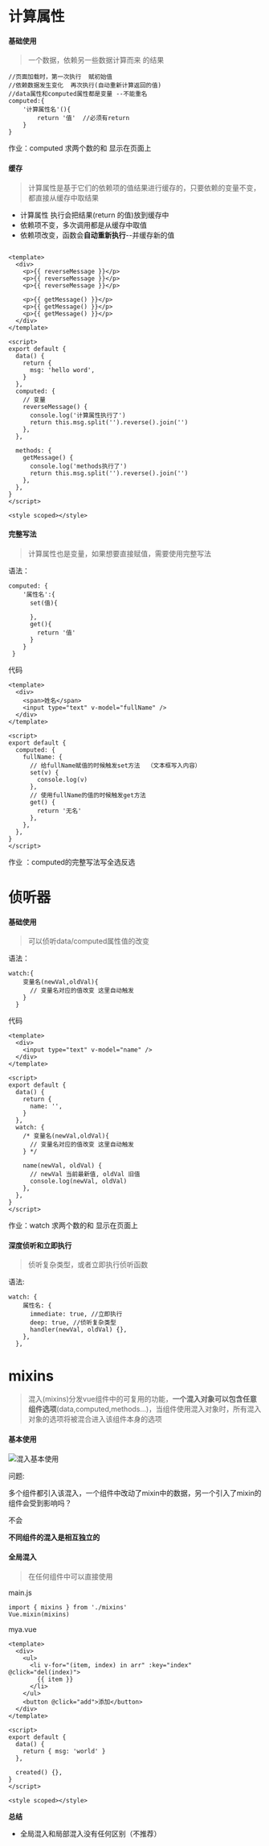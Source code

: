 # 计算属性

#### 基础使用

> 一个数据，依赖另一些数据计算而来 的结果

```
//页面加载时，第一次执行  赋初始值
//依赖数据发生变化  再次执行(自动重新计算返回的值)
//data属性和computed属性都是变量 --不能重名
computed:{
    '计算属性名'(){
        return '值'  //必须有return
    }
}
```

作业：computed 求两个数的和 显示在页面上

#### 缓存

> 计算属性是基于它们的依赖项的值结果进行缓存的，只要依赖的变量不变，都直接从缓存中取结果

- 计算属性 执行会把结果(return 的值)放到缓存中
- 依赖项不变，多次调用都是从缓存中取值
- 依赖项改变，函数会**自动重新执行**--并缓存新的值

```

<template>
  <div>
    <p>{{ reverseMessage }}</p>
    <p>{{ reverseMessage }}</p>
    <p>{{ reverseMessage }}</p>

    <p>{{ getMessage() }}</p>
    <p>{{ getMessage() }}</p>
    <p>{{ getMessage() }}</p>
  </div>
</template>

<script>
export default {
  data() {
    return {
      msg: 'hello word',
    }
  },
  computed: {
    // 变量
    reverseMessage() {
      console.log('计算属性执行了')
      return this.msg.split('').reverse().join('')
    },
  },

  methods: {
    getMessage() {
      console.log('methods执行了')
      return this.msg.split('').reverse().join('')
    },
  },
}
</script>

<style scoped></style>

```

#### 完整写法

> 计算属性也是变量，如果想要直接赋值，需要使用完整写法

语法：

```
computed: {
    '属性名':{
      set(值){

      },
      get(){
        return '值'
      }
    }
 }
```

代码

```
<template>
  <div>
    <span>姓名</span>
    <input type="text" v-model="fullName" />
  </div>
</template>

<script>
export default {
  computed: {
    fullName: {
      // 给fullName赋值的时候触发set方法  （文本框写入内容）
      set(v) {
        console.log(v)
      },
      // 使用fullName的值的时候触发get方法
      get() {
        return '无名'
      },
    },
  },
}
</script>
```

作业  ：computed的完整写法写全选反选

# 侦听器

#### 基础使用

> 可以侦听data/computed属性值的改变

语法：

```
watch:{
    变量名(newVal,oldVal){
      // 变量名对应的值改变 这里自动触发
    }
  }
```

代码

```
<template>
  <div>
    <input type="text" v-model="name" />
  </div>
</template>

<script>
export default {
  data() {
    return {
      name: '',
    }
  },
  watch: {
    /* 变量名(newVal,oldVal){
      // 变量名对应的值改变 这里自动触发
    } */

    name(newVal, oldVal) {
      // newVal 当前最新值, oldVal 旧值
      console.log(newVal, oldVal)
    },
  },
}
</script>
```

作业：watch  求两个数的和 显示在页面上

#### 深度侦听和立即执行

> 侦听复杂类型，或者立即执行侦听函数

语法:

```
watch: {
    属性名: {
      immediate: true, //立即执行
      deep: true, //侦听复杂类型
      handler(newVal, oldVal) {},
    },
  },
```



# mixins

> 混入(mixins)分发vue组件中的可复用的功能，**一个混入对象可以包含任意组件选项**(data,computed,methods...)，当组件使用混入对象时，所有混入对象的选项将被混合进入该组件本身的选项

#### 基本使用

![混入基本使用](.\混入基本使用.png)

问题:

多个组件都引入该混入，一个组件中改动了mixin中的数据，另一个引入了mixin的组件会受到影响吗？

不会

**不同组件的混入是相互独立的**

#### 全局混入

> 在任何组件中可以直接使用

main.js

```
import { mixins } from './mixins'
Vue.mixin(mixins)
```

mya.vue

```
<template>
  <div>
    <ul>
      <li v-for="(item, index) in arr" :key="index" @click="del(index)">
        {{ item }}
      </li>
    </ul>
    <button @click="add">添加</button>
  </div>
</template>

<script>
export default {
  data() {
    return { msg: 'world' }
  },

  created() {},
}
</script>

<style scoped></style>

```

**总结**

- 全局混入和局部混入没有任何区别（不推荐）
